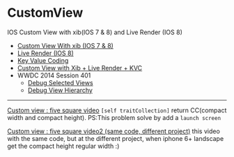 CustomView
==========

IOS Custom View with xib(IOS 7 &amp; 8) and Live Render (IOS 8)

 * [Custom View With xib (IOS 7 &amp; 8)](CustomView.md)
 * [Live Render (IOS 8)](LiveRender.md)
 * [Key Value Coding](KVC.md)
 * [Custom View with Xib + Live Render + KVC](CustomView_LiveRender_KVC.md)
 * WWDC 2014 Session 401
    * [Debug Selected Views](WWDC_2014_Session_401.md/#debugSelectedViews)
    * [Debug View Hierarchy](WWDC_2014_Session_401.md/#debugViewHierarchy)

---

[Custom view : five square video](https://www.youtube.com/watch?v=eGLmXXHi3as)
`[self traitCollection]` return  CC(compact width and compact height).
PS:This problem solve by add a `launch screen`

[Custom view : five square video2 (same code, different project)](http://youtu.be/4pfZzuq-TOU)
this video with the same code, but at the different project, when iphone 6+ landscape get the compact height regular width :)
